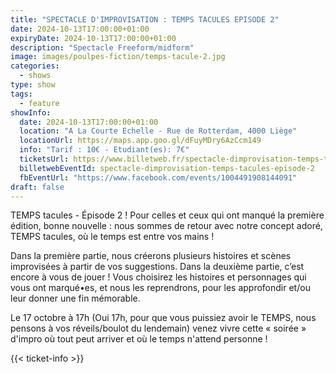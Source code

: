 ```yaml
---
title: "SPECTACLE D'IMPROVISATION : TEMPS TACULES EPISODE 2"
date: 2024-10-13T17:00:00+01:00 
expiryDate: 2024-10-13T17:00:00+01:00 
description: "Spectacle Freeform/midform"
image: images/poulpes-fiction/temps-tacule-2.jpg
categories:
  - shows
type: show
tags:
  - feature
showInfo:
  date: 2024-10-13T17:00:00+01:00 
  location: "A La Courte Echelle - Rue de Rotterdam, 4000 Liège" 
  locationUrl: https://maps.app.goo.gl/dFuyMDry6AzCcm149
  info: "Tarif : 10€ - Etudiant(es): 7€"
  ticketsUrl: https://www.billetweb.fr/spectacle-dimprovisation-temps-tacules-episode-2
  billetwebEventId: spectacle-dimprovisation-temps-tacules-episode-2
  fbEventUrl: "https://www.facebook.com/events/1004491908144091"
draft: false
---
```


TEMPS tacules - Épisode 2 !
Pour celles et ceux qui ont manqué la première édition, bonne nouvelle : nous sommes de retour avec notre concept adoré, TEMPS tacules, où le temps est entre vos mains !
 
Dans la première partie, nous créerons plusieurs histoires et scènes improvisées à partir de vos suggestions.
Dans la deuxième partie, c’est encore à vous de jouer ! Vous choisirez les histoires et personnages qui vous ont marqué•es, et nous les reprendrons, pour les approfondir et/ou leur donner une fin mémorable.
 
Le 17 octobre à 17h (Oui 17h, pour que vous puissiez avoir le TEMPS, nous pensons à vos réveils/boulot du lendemain) venez vivre cette « soirée » d'impro où tout peut arriver et où le temps n'attend personne !

{{< ticket-info >}}